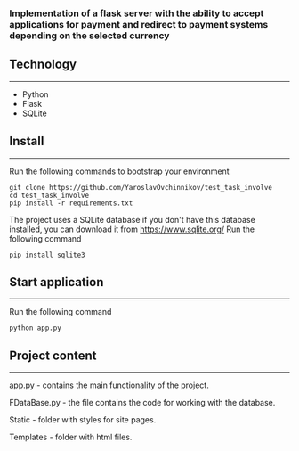 ### Implementation of a flask server with the ability to accept applications for payment and redirect to payment systems depending on the selected currency

## Technology
***
- Python
- Flask
- SQLite

## Install
***
Run the following commands to bootstrap your environment
```   
git clone https://github.com/YaroslavOvchinnikov/test_task_involve
cd test_task_involve
pip install -r requirements.txt
```

The project uses a SQLite database if you don't have this database installed, you can download it from https://www.sqlite.org/
Run the following command
```
pip install sqlite3
```

## Start application
***
Run the following command
```
python app.py
```



## Project content
***
app.py - contains the main functionality of the project.

FDataBase.py - the file contains the code for working with the database.

Static - folder with styles for site pages.

Templates - folder with html files.
